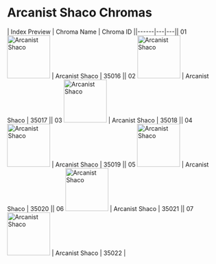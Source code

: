 # Arcanist Shaco Chromas

| Index  Preview | Chroma Name | Chroma ID ||------|---|---|| 01  <img src='https://raw.communitydragon.org/latest/plugins/rcp-be-lol-game-data/global/default/v1/champion-chroma-images/35/35016.png' alt='Arcanist Shaco' width='100'> | Arcanist Shaco | 35016 || 02  <img src='https://raw.communitydragon.org/latest/plugins/rcp-be-lol-game-data/global/default/v1/champion-chroma-images/35/35017.png' alt='Arcanist Shaco' width='100'> | Arcanist Shaco | 35017 || 03  <img src='https://raw.communitydragon.org/latest/plugins/rcp-be-lol-game-data/global/default/v1/champion-chroma-images/35/35018.png' alt='Arcanist Shaco' width='100'> | Arcanist Shaco | 35018 || 04  <img src='https://raw.communitydragon.org/latest/plugins/rcp-be-lol-game-data/global/default/v1/champion-chroma-images/35/35019.png' alt='Arcanist Shaco' width='100'> | Arcanist Shaco | 35019 || 05  <img src='https://raw.communitydragon.org/latest/plugins/rcp-be-lol-game-data/global/default/v1/champion-chroma-images/35/35020.png' alt='Arcanist Shaco' width='100'> | Arcanist Shaco | 35020 || 06  <img src='https://raw.communitydragon.org/latest/plugins/rcp-be-lol-game-data/global/default/v1/champion-chroma-images/35/35021.png' alt='Arcanist Shaco' width='100'> | Arcanist Shaco | 35021 || 07  <img src='https://raw.communitydragon.org/latest/plugins/rcp-be-lol-game-data/global/default/v1/champion-chroma-images/35/35022.png' alt='Arcanist Shaco' width='100'> | Arcanist Shaco | 35022 |